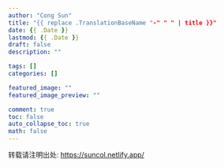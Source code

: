 ```yaml
---
author: "Cong Sun"
title: "{{ replace .TranslationBaseName "-" " " | title }}"
date: {{ .Date }}
lastmod: {{ .Date }}
draft: false
description: ""

tags: []
categories: []

featured_image: ""
featured_image_preview: ""

comment: true
toc: false
auto_collapse_toc: true
math: false
---
```


<!--more-->
转载请注明出处: https://suncol.netlify.app/